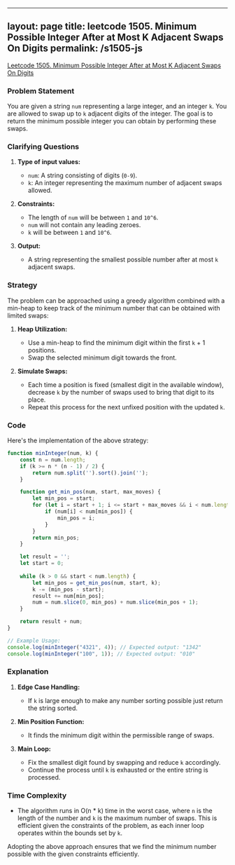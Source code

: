 
---
layout: page
title: leetcode 1505. Minimum Possible Integer After at Most K Adjacent Swaps On Digits
permalink: /s1505-js
---
[Leetcode 1505. Minimum Possible Integer After at Most K Adjacent Swaps On Digits](https://algoadvance.github.io/algoadvance/l1505)
### Problem Statement

You are given a string `num` representing a large integer, and an integer `k`. You are allowed to swap up to `k` adjacent digits of the integer. The goal is to return the minimum possible integer you can obtain by performing these swaps.

### Clarifying Questions

1. **Type of input values:**
   - `num`: A string consisting of digits (`0-9`).
   - `k`: An integer representing the maximum number of adjacent swaps allowed.

2. **Constraints:**
   - The length of `num` will be between `1` and `10^6`.
   - `num` will not contain any leading zeroes.
   - `k` will be between `1` and `10^6`.

3. **Output:**
   - A string representing the smallest possible number after at most `k` adjacent swaps.

### Strategy

The problem can be approached using a greedy algorithm combined with a min-heap to keep track of the minimum number that can be obtained with limited swaps:

1. **Heap Utilization:**
   - Use a min-heap to find the minimum digit within the first `k` + 1 positions.
   - Swap the selected minimum digit towards the front.

2. **Simulate Swaps:**
   - Each time a position is fixed (smallest digit in the available window), decrease `k` by the number of swaps used to bring that digit to its place.
   - Repeat this process for the next unfixed position with the updated `k`.

### Code

Here's the implementation of the above strategy:

```javascript
function minInteger(num, k) {
    const n = num.length;
    if (k >= n * (n - 1) / 2) {
        return num.split('').sort().join('');
    }

    function get_min_pos(num, start, max_moves) {
        let min_pos = start;
        for (let i = start + 1; i <= start + max_moves && i < num.length; i++) {
            if (num[i] < num[min_pos]) {
                min_pos = i;
            }
        }
        return min_pos;
    }

    let result = '';
    let start = 0;
    
    while (k > 0 && start < num.length) {
        let min_pos = get_min_pos(num, start, k);
        k -= (min_pos - start);
        result += num[min_pos];
        num = num.slice(0, min_pos) + num.slice(min_pos + 1);
    }

    return result + num;
}

// Example Usage:
console.log(minInteger("4321", 4)); // Expected output: "1342"
console.log(minInteger("100", 1)); // Expected output: "010"
```

### Explanation

1. **Edge Case Handling:**
   - If `k` is large enough to make any number sorting possible just return the string sorted.
   
2. **Min Position Function:**
   - It finds the minimum digit within the permissible range of swaps.

3. **Main Loop:**
   - Fix the smallest digit found by swapping and reduce `k` accordingly.
   - Continue the process until `k` is exhausted or the entire string is processed.

### Time Complexity

- The algorithm runs in O(n * k) time in the worst case, where `n` is the length of the number and `k` is the maximum number of swaps. This is efficient given the constraints of the problem, as each inner loop operates within the bounds set by `k`.

Adopting the above approach ensures that we find the minimum number possible with the given constraints efficiently.